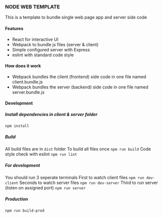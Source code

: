 ### NODE WEB TEMPLATE

This is a template to bundle single web page app and server side code

#### Features
- React for interactive UI
- Webpack to bundle js files (server & client)
- Simple configured server with Express
- eslint with standard code style

#### How does it work
-  Webpack bundles the client (frontend) side code in one file named client.bundle.js
-  Webpack bundles the server (backend) side code in one file named server.bundle.js

#### Development
##### Install dependencies in client & server folder
`npm install`

##### Build
All build files are in `dist` folder
To build all files once `npm run build`
Code style check with eslint `npm run lint`

##### For development
You should run 3 seperate terminals
First to watch client files `npm run dev-client`
Seconds to watch server files `npm run dev-server` 
Third to run server (listen on assigned port) `npm run server`

##### Production
`npm run build-prod`